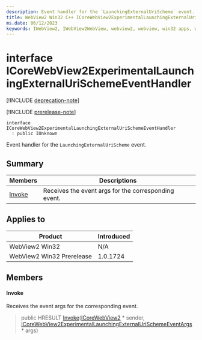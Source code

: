 ```yaml
---
description: Event handler for the `LaunchingExternalUriScheme` event.
title: WebView2 Win32 C++ ICoreWebView2ExperimentalLaunchingExternalUriSchemeEventHandler
ms.date: 06/12/2023
keywords: IWebView2, IWebView2WebView, webview2, webview, win32 apps, win32, edge, ICoreWebView2, ICoreWebView2Controller, browser control, edge html, ICoreWebView2ExperimentalLaunchingExternalUriSchemeEventHandler
---
```


# interface ICoreWebView2ExperimentalLaunchingExternalUriSchemeEventHandler

[!INCLUDE [deprecation-note](../includes/deprecation-note.md)]

[!INCLUDE [prerelease-note](../includes/prerelease-note.md)]

```
interface ICoreWebView2ExperimentalLaunchingExternalUriSchemeEventHandler
  : public IUnknown
```

Event handler for the `LaunchingExternalUriScheme` event.

## Summary

 Members                        | Descriptions
--------------------------------|---------------------------------------------
[Invoke](#invoke) | Receives the event args for the corresponding event.

## Applies to

Product                         | Introduced
--------------------------------|---------------------------------------------
WebView2 Win32            |    N/A
WebView2 Win32 Prerelease |    1.0.1724

## Members

#### Invoke

Receives the event args for the corresponding event.

> public HRESULT [Invoke](#invoke)([ICoreWebView2](icorewebview2.md) * sender, [ICoreWebView2ExperimentalLaunchingExternalUriSchemeEventArgs](icorewebview2experimentallaunchingexternalurischemeeventargs.md) * args)

